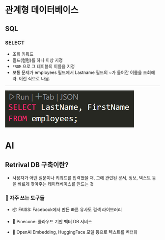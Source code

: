 # 관계형 데이터베이스
## SQL

### SELECT
- 조회 키워드
- 필드(컬럼)를 하나 이상 지정
- `FROM` 으로 그 테이블의 이름을 지정
- 보통 문제가 employees 필드에서 Lastname 필드의 ~가 들어간 이름을 조회해라. 이런 식으로 나옴.
---
![SELECTFROM](./selectfrom.png)

# AI
## Retrival DB 구축이란?

- 사용자가 어떤 질문이나 키워드를 입력했을 때,
그에 관련된 문서, 정보, 텍스트 등을 빠르게 찾아주는 데이터베이스를 만드는 것

### 🔧 자주 쓰는 도구들
- 📦 FAISS: Facebook에서 만든 빠른 유사도 검색 라이브러리

- 🌲 Pinecone: 클라우드 기반 벡터 DB 서비스

- 🧠 OpenAI Embedding, HuggingFace 모델 등으로 텍스트를 벡터화